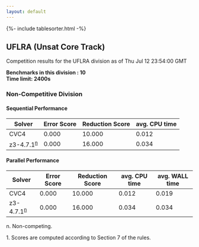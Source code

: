 ```yaml
---
layout: default
---
```

{%- include tablesorter.html -%}

##  UFLRA (Unsat Core Track)

Competition results for the UFLRA division as of Thu Jul 12 23:54:00 GMT

**Benchmarks in this division : 10  
Time limit: 2400s** 

###  Non-Competitive Division 
#### Sequential Performance

<table id="sequential" class="result sorted">
<thead><tr class="center">
  <th>Solver</th>
  <th>Error Score</th>
  <th>Reduction Score</th>
  <th>avg. CPU time</th>
</tr></thead><tr>
<td>CVC4</td>
<td>0.000</td><td>10.000</td><td>0.012</td></tr><tr>
<td>z3-4.7.1<SUP><a href="#fn">n</a></SUP></td>
<td>0.000</td><td>16.000</td><td>0.034</td></tr></table>

#### Parallel Performance

<table id="parallel" class="result sorted">
<thead><tr class="center">
  <th>Solver</th>
  <th>Error Score</th>
  <th>Reduction Score</th>
  <th>avg. CPU time</th>
  <th>avg. WALL time</th>
</tr></thead><tr>
<td>CVC4</td>
<td>0.000</td><td>10.000</td><td>0.012</td><td>0.019</td></tr><tr>
<td>z3-4.7.1<SUP><a href="#fn">n</a></SUP></td>
<td>0.000</td><td>16.000</td><td>0.034</td><td>0.034</td></tr></table>
 <span id="fn"> n. Non-competing. </span>

 <span id="fn1"> 1. Scores are computed according to Section 7 of the rules. </span>


